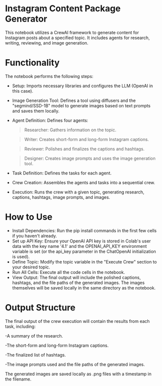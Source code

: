 # Instagram Content Package Generator
This notebook utilizes a CrewAI framework to generate content for Instagram posts about a specified topic. It includes agents for research, writing, reviewing, and image generation.
# Functionality
The notebook performs the following steps:

- Setup: Imports necessary libraries and configures the LLM (OpenAI in this case).
- Image Generation Tool: Defines a tool using diffusers and the "segmind/SSD-1B" model to generate images based on text prompts and saves them locally.
- Agent Definition: Defines four agents:
    >Researcher: Gathers information on the topic.
    
    >Writer: Creates short-form and long-form Instagram captions.
    
    >Reviewer: Polishes and finalizes the captions and hashtags.
    
    >Designer: Creates image prompts and uses the image generation tool.
    
- Task Definition: Defines the tasks for each agent.
- Crew Creation: Assembles the agents and tasks into a sequential crew.
- Execution: Runs the crew with a given topic, generating research, captions, hashtags, image prompts, and images.
# How to Use
- Install Dependencies: Run the pip install commands in the first few cells if you haven't already.
- Set up API Key: Ensure your OpenAI API key is stored in Colab's user data with the key name '4.1' and the OPENAI_API_KEY environment variable is set (or the api_key parameter in the ChatOpenAI initialization is used).
- Define Topic: Modify the topic variable in the "Execute Crew" section to your desired topic.
- Run All Cells: Execute all the code cells in the notebook.
- View Output: The final output will include the polished captions, hashtags, and the file paths of the generated images. The images themselves will be saved locally in the same directory as the notebook.

# Output Structure

The final output of the crew execution will contain the results from each task, including:

  -A summary of the research.
  
  -The short-form and long-form Instagram captions.
  
  -The finalized list of hashtags.
  
  -The image prompts used and the file paths of the generated images.
  
The generated images are saved locally as .png files with a timestamp in the filename.
